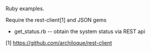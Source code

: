 Ruby examples.

Require the rest-client[1] and JSON gems

* get_status.rb -- obtain the system status via REST api


[1] https://github.com/archiloque/rest-client
